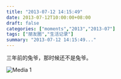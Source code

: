 ```yaml
---
title: "2013-07-12 14:15:49"
date: 2013-07-12T10:00:00+08:00
draft: false
categories: ["moments","2013","2013-07"]
tags: ["朋友圈","生活记录"]
summary: "2013-07-12 14:15:49..."
---
```


三年前的兔爷，那时候还不是兔爷。

![Media 1](/Moments/photos/2013-07-12/201307121415490.jpg)
